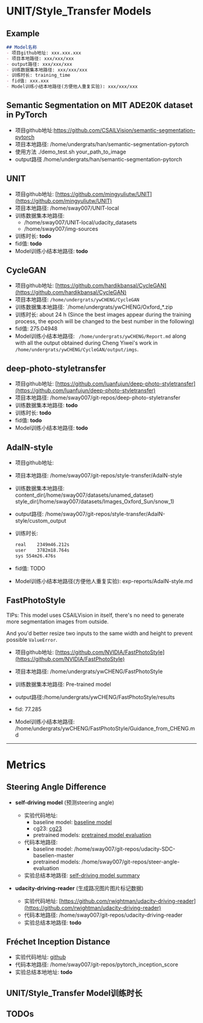 # UNIT/Style_Transfer Models

## Example
``` markdown
## Model名称
- 项目github地址: xxx.xxx.xxx
- 项目本地路径: xxx/xxx/xxx
- output路径: xxx/xxx/xxx
- 训练数据集本地路径: xxx/xxx/xxx
- 训练时长: training_time
- fid值: xxx.xxx
- Model训练小结本地路径(方便他人重复实验): xxx/xxx/xxx
```
## Semantic Segmentation on MIT ADE20K dataset in PyTorch
- 项目github地址:https://github.com/CSAILVision/semantic-segmentation-pytorch
- 项目本地路径: /home/undergrats/han/semantic-segmentation-pytorch
- 使用方法 ./demo_test.sh your_path_to_image 
- output路径 /home/undergrats/han/semantic-segmentation-pytorch


## UNIT

- 项目github地址: [https://github.com/mingyuliutw/UNIT](https://github.com/mingyuliutw/UNIT)
- 项目本地路径: /home/sway007/UNIT-local
- 训练数据集本地路径:
  - /home/sway007/UNIT-local/udacity_datasets
  - /home/sway007/img-sources
- 训练时长: **todo**
- fid值: **todo**
- Model训练小结本地路径: **todo**

## CycleGAN

- 项目github地址:  [https://github.com/hardikbansal/CycleGAN](https://github.com/hardikbansal/CycleGAN)
- 项目本地路径: `/home/undergrats/ywCHENG/CycleGAN`
- 训练数据集本地路径: `/home/undergrats/ywCHENG/Oxford_*.zip
- 训练时长: about 24 h (Since the best images appear during the training process, the epoch will be changed to the best number in the following)
- fid值: 275.04948
- Model训练小结本地路径: ` /home/undergrats/ywCHENG/Report.md` along with all the output obtained during Cheng Yiwei's work in `/home/undergrats/ywCHENG/CycleGAN/output/imgs`.

## deep-photo-styletransfer

- 项目github地址: [https://github.com/luanfujun/deep-photo-styletransfer](https://github.com/luanfujun/deep-photo-styletransfer)
- 项目本地路径: /home/sway007/git-repos/deep-photo-styletransfer
- 训练数据集本地路径: **todo**
- 训练时长: **todo**
- fid值: **todo**
- Model训练小结本地路径: **todo**

## AdaIN-style

- 项目github地址: 

- 项目本地路径: /home/sway007/git-repos/style-transfer/AdaIN-style

- 训练数据集本地路径: content_dir(/home/sway007/datasets/unamed_dataset)  style_dir(/home/sway007/datasets/Images_Oxford_Sun/snow_1)

- output路径: /home/sway007/git-repos/style-transfer/AdaIN-style/custom_output

- 训练时长: 
    ```bash
    real	2349m46.212s
    user	3782m18.764s
    sys	554m26.476s
    ```

- fid值: TODO

- Model训练小结本地路径(方便他人重复实验): exp-reports/AdaIN-style.md

## FastPhotoStyle

TIPs: This model uses CSAILVision in itself, there's no need to generate more segmentation images from outside.

And you'd better resize two inputs to the same width and height to prevent possible `ValueError`.

- 项目github地址: [https://github.com/NVIDIA/FastPhotoStyle](https://github.com/NVIDIA/FastPhotoStyle)

- 项目本地路径: /home/undergrats/ywCHENG/FastPhotoStyle
- 训练数据集本地路径: Pre-trained model
- output路径:/home/undergrats/ywCHENG/FastPhotoStyle/results
- fid: 77.285
- Model训练小结本地路径: /home/undergrats/ywCHENG/FastPhotoStyle/Guidance_from_CHENG.md

-----------------------

# Metrics

## Steering Angle Difference

- **self-driving model** (预测steering angle)
    - 实验代码地址: 
        - baseline model: [baseline model](https://github.com/dolaameng/udacity-SDC-baseline)
        - cg23: [cg23](https://github.com/udacity/self-driving-car/tree/master/steering-models/community-models/cg23)
        - pretrained models: [pretrained model evaluation](https://github.com/udacity/self-driving-car/tree/master/steering-models/evaluation)
    - 代码本地路径: 
        - baseline model: /home/sway007/git-repos/udacity-SDC-baselien-master
        - pretrained models: /home/sway007/git-repos/steer-angle-evaluation
    - 实验总结本地路径: [self-driving model summary](https://docs.google.com/document/d/1koSxoUU7QjgYpHRdOcLGRNhlKUnOZWE1EMcpufwrH-M/edit?usp=sharing)
  
- **udacity-driving-reader** (生成路况图片图片标记数据)
    - 实验代码地址: [https://github.com/rwightman/udacity-driving-reader](https://github.com/rwightman/udacity-driving-reader)
    - 代码本地路径: /home/sway007/git-repos/udacity-driving-reader
    - 实验总结本地路径: **todo**

## Fréchet Inception Distance

- 实验代码地址: [github](https://github.com/mseitzer/pytorch-fid)
- 代码本地路径: /home/sway007/git-repos/pytorch_inception_score
- 实验总结本地地址: **todo**

## UNIT/Style_Transfer Model训练时长

## TODOs
